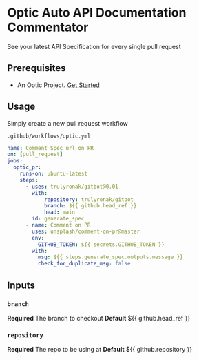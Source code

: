 # Optic Auto API Documentation Commentator

See your latest API Specification for every single pull request

## Prerequisites

- An Optic Project. [Get Started](https://app.useoptic.com)

## Usage

Simply create a new pull request workflow

`.github/workflows/optic.yml`

```yml
name: Comment Spec url on PR
on: [pull_request]
jobs:
  optic_pr:
    runs-on: ubuntu-latest
    steps:
      - uses: trulyronak/gitbot@0.01
        with:
            repository: trulyronak/gitbot
            branch: ${{ github.head_ref }}
            head: main
        id: generate_spec
      - name: Comment on PR
        uses: unsplash/comment-on-pr@master
        env:
          GITHUB_TOKEN: ${{ secrets.GITHUB_TOKEN }}
        with:
          msg: ${{ steps.generate_spec.outputs.message }}
          check_for_duplicate_msg: false
```

## Inputs

### `branch`

**Required** The branch to checkout
**Default** ${{ github.head_ref }}

### `repository`

**Required** The repo to be using at
**Default** ${{ github.repository }}
